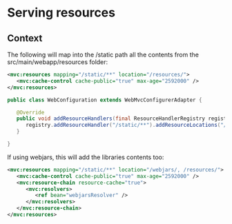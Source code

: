 # Serving resources

## Context

The following will map into the /static path all the contents from the src/main/webapp/resources folder:

```xml
<mvc:resources mapping="/static/**" location="/resources/">
   <mvc:cache-control cache-public="true" max-age="2592000" />
</mvc:resources>
```

```java
public class WebConfiguration extends WebMvcConfigurerAdapter {

   @Override
   public void addResourceHandlers(final ResourceHandlerRegistry registry) {
      registry.addResourceHandler("/static/**").addResourceLocations("/resources/").setCachePeriod(2592000);
   }

}
```

If using webjars, this will add the libraries contents too:

```xml
<mvc:resources mapping="/static/**" location="/webjars/, /resources/">
   <mvc:cache-control cache-public="true" max-age="2592000" />
   <mvc:resource-chain resource-cache="true">
      <mvc:resolvers>
         <ref bean="webjarsResolver" />
      </mvc:resolvers>
   </mvc:resource-chain>
</mvc:resources>
```



